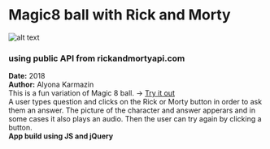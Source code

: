 # Magic8 ball with Rick and Morty 
![alt text](https://github.com/AlyonaTiki/Magic8ball_usingAPI/blob/master/logo.png "Logo Rick and Morty")
### using public API from rickandmortyapi.com <br>
**Date:** 2018 <br>
**Author:** Alyona Karmazin <br>
This is a fun variation of Magic 8 ball. -> [Try it out](https://alyonatiki.github.io/Magic8ball_usingAPI/)<br>
A user types question and clicks on the Rick or Morty button in order to ask them an answer.
The picture of the character and answer apperars and in some cases it also plays an audio.
Then the user can try again by clicking a button.<br>
**App build using JS and jQuery**
